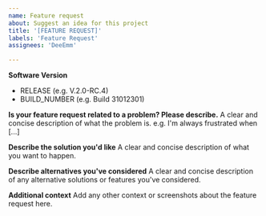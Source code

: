 ```yaml
---
name: Feature request
about: Suggest an idea for this project
title: '[FEATURE REQUEST]'
labels: 'Feature Request'
assignees: 'DeeEmm'

---
```


**Software Version**
- RELEASE (e.g. V.2.0-RC.4) 
- BUILD_NUMBER (e.g. Build 31012301)

**Is your feature request related to a problem? Please describe.**
A clear and concise description of what the problem is. e.g. I'm always frustrated when [...]

**Describe the solution you'd like**
A clear and concise description of what you want to happen.

**Describe alternatives you've considered**
A clear and concise description of any alternative solutions or features you've considered.

**Additional context**
Add any other context or screenshots about the feature request here.
